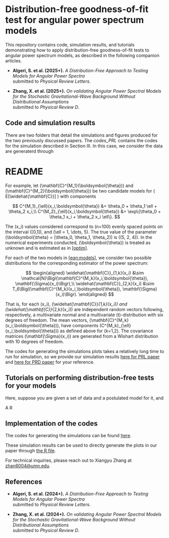 # Distribution-free goodness-of-fit test for angular power spectrum models 

This repository contains code, simulation results, and tutorials demonstrating how to apply distribution-free goodness-of-fit tests to angular power spectrum models, as described in the following companion articles.
- **Algeri, S. et al. (2025+).**
  *A Distribution-Free Approach to Testing Models for Angular Power Spectra*  
  submitted to *Physical Review Letters*.

- **Zhang, X. et al. (2025+).**
  *On validating Angular Power Spectral Models for the Stochastic Gravitational-Wave Background Without Distributional Assumptions*  
  submitted to *Physical Review D*.

## Code and simulation results 
There are two folders that detail the simulations and figures produced for the two previously discussed papers. The *codes_PRL* contains the codes for the simulation described in Section III. In this case, we consider the data are generaterd through 

# README

For example, let \(\mathbf{C}^{M_1}(\boldsymbol{\theta})\) and \(\mathbf{C}^{M_2}(\boldsymbol{\theta})\) be two candidate models for \( E[\widehat{\mathbf{C}}] \) with components

$$
C^{M_1}_{\ell}(x_i,\boldsymbol{\theta}) &= \theta_0 + \theta_1 \ell + \theta_2 x_i,\\
C^{M_2}_{\ell}(x_i,\boldsymbol{\theta}) &= \exp\{\theta_0 + \theta_1 x_i + \theta_2 x_i \ell\}.
$$

The \(x_i\) values considered correspond to \(n=100\) evenly spaced points on the interval \([0,1]\), and \(\ell = 1, \dots, 5\). The true value of the parameter \(\boldsymbol{\theta} = (\theta_0, \theta_1, \theta_2)\) is \((5, 2, 4)\). In the numerical experiments conducted, \(\boldsymbol{\theta}\) is treated as unknown and is estimated as in [\[optim\]](#optim). 

For each of the two models in [\[eqn:models\]](#eqnmodels), we consider two possible distributions for the corresponding estimator of the power spectrum:

$$
\begin{aligned}
\widehat{\mathbf{C}}_{1,k}(x_i) &\sim \mathcal{N}\Bigl(\mathbf{C}^{M_k}(x_i,\boldsymbol{\theta}), \mathbf{\Sigma}(x_i)\Bigr),\\
\widehat{\mathbf{C}}_{2,k}(x_i) &\sim T_6\Bigl(\mathbf{C}^{M_k}(x_i,\boldsymbol{\theta}), \mathbf{\Sigma}(x_i)\Bigr).
\end{aligned}
$$

That is, for each \(x_i\), \(\widehat{\mathbf{C}}_{1,k}(x_i)\) and \(\widehat{\mathbf{C}}_{2,k}(x_i)\) are independent random vectors following, respectively, a multivariate normal and a multivariate \(t\)-distribution with six degrees of freedom. The mean vectors, \(\mathbf{C}^{M_k}(x_i,\boldsymbol{\theta})\), have components \(C^{M_k}_{\ell}(x_i,\boldsymbol{\theta})\) as defined above for \(k=1,2\). The covariance matrices \(\mathbf{\Sigma}(x_i)\) are generated from a Wishart distribution with 10 degrees of freedom.



The codes for generating the simulations plots takes a relatively long time to run for simulation, so we provide our simulation results 
[here for PRL paper](https://github.com/xiangyu2022/Distfree_Test_SGWB_Models/tree/main/Codes_PRL/PRL_Simulation_Result) and [here for PRD paper](https://github.com/xiangyu2022/Distfree_Test_SGWB_Models/tree/main/Codes_PRD/PRD_Simulation_Result_for_Fig1-2) for your reference. 


## Tutorials on performing distribution-free tests for your models
Here, suppose you are given a set of data and a postulated model for it, and 


A R 


## Implementation of the codes 

The codes for generating the simulations can be found [here](https://github.com/xiangyu2022/Distfree_Test_SGWB_Models/blob/main/Codes_PRL/PRL_Simulation.py). 


These simulation results can be used to directly generate the plots in our paper through [the R file](https://github.com/xiangyu2022/Distfree_Test_SGWB_Models/blob/main/Codes_PRL/PRL_plots.R).

For technical inquiries, please reach out to Xiangyu Zhang at zhan6004@umn.edu.

## References
- **Algeri, S. et al. (2024+).**
  *A Distribution-Free Approach to Testing Models for Angular Power Spectra*  
  submitted to *Physical Review Letters*.

- **Zhang, X. et al. (2024+).**
  *On validating Angular Power Spectral Models for the Stochastic Gravitational-Wave Background Without Distributional Assumptions*  
  submitted to *Physical Review D*.

